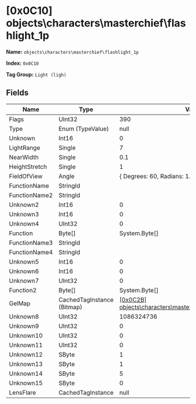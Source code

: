 # [0x0C10] objects\characters\masterchief\flashlight_1p

**Name:** ```objects\characters\masterchief\flashlight_1p```

**Index:** ```0x0C10```

**Tag Group:** ```Light (ligh)```

## Fields

Name	| Type	| Value
---	|---	|---	|
Flags	|UInt32	|390
Type	|Enum (TypeValue)	|null
Unknown	|Int16	|0
LightRange	|Single	|7
NearWidth	|Single	|0.1
HeightStretch	|Single	|1
FieldOfView	|Angle	|{ Degrees: 60, Radians: 1.047198 }
FunctionName	|StringId	|
FunctionName2	|StringId	|
Unknown2	|Int16	|0
Unknown3	|Int16	|0
Unknown4	|UInt32	|0
Function	|Byte[]	|System.Byte[]
FunctionName3	|StringId	|
FunctionName4	|StringId	|
Unknown5	|Int16	|0
Unknown6	|Int16	|0
Unknown7	|UInt32	|0
Function2	|Byte[]	|System.Byte[]
GelMap	|CachedTagInstance (Bitmap)	|[[0x0C2B] objects\characters\masterchief\bitmaps\flashlight_gel](../Bitmap/0C2B.md)
Unknown8	|UInt32	|1086324736
Unknown9	|UInt32	|0
Unknown10	|UInt32	|0
Unknown11	|UInt32	|0
Unknown12	|SByte	|1
Unknown13	|SByte	|1
Unknown14	|SByte	|5
Unknown15	|SByte	|0
LensFlare	|CachedTagInstance	|null


